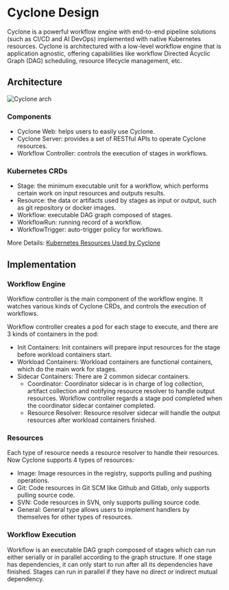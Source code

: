 # Cyclone Design

Cyclone is a powerful workflow engine with end-to-end pipeline solutions (such as CI/CD and AI DevOps) implemented with native Kubernetes resources. 
Cyclone is architectured with a low-level workflow engine that is application agnostic, offering capabilities like
workflow Directed Acyclic Graph (DAG) scheduling, resource lifecycle management, etc.

## Architecture

![Cyclone arch](images/cyclone-arch.png)

### Components

* Cyclone Web: helps users to easily use Cyclone.
* Cyclone Server: provides a set of RESTful APIs to operate Cyclone resources.
* Workflow Controller: controls the execution of stages in workflows.

### Kubernetes CRDs

* Stage: the minimum executable unit for a workflow, which performs certain work on input resources and outputs results.
* Resource: the data or artifacts used by stages as input or output, such as git repository or docker images.
* Workflow: executable DAG graph composed of stages.
* WorkflowRun: running record of a workflow.
* WorkflowTrigger: auto-trigger policy for workflows.

More Details: [Kubernetes Resources Used by Cyclone](./develop/crd.md)

## Implementation

### Workflow Engine

Workflow controller is the main component of the workflow engine. It watches various kinds of Cyclone CRDs, and controls the execution of workflows.

Workflow controller creates a pod for each stage to execute, and there are 3 kinds of containers in the pod:

* Init Containers: Init containers will prepare input resources for the stage before workload containers start.
* Workload Containers: Workload containers are functional containers, which do the main work for stages.
* Sidecar Containers: There are 2 common sidecar containers.
  * Coordinator: Coordinator sidecar is in charge of log collection, artifact collection and notifying resource resolver to handle output resources.
    Workflow controller regards a stage pod completed when the coordinator sidecar container completed.
  * Resource Resolver: Resource resolver sidecar will handle the output resources after workload containers finished.

### Resources

Each type of resource needs a resource resolver to handle their resources. Now Cyclone supports 4 types of resources:

* Image: Image resources in the registry, supports pulling and pushing operations.
* Git: Code resources in Git SCM like Github and Gitlab, only supports pulling source code.
* SVN: Code resources in SVN, only supports pulling source code.
* General: General type allows users to implement handlers by themselves for other types of resources.

### Workflow Execution

Workflow is an executable DAG graph composed of stages which can run
either serially or in parallel according to the graph structure.  If
one stage has dependencies, it can only start to run after all its
dependencies have finished. Stages can run in parallel if they have no
direct or indirect mutual dependency.
